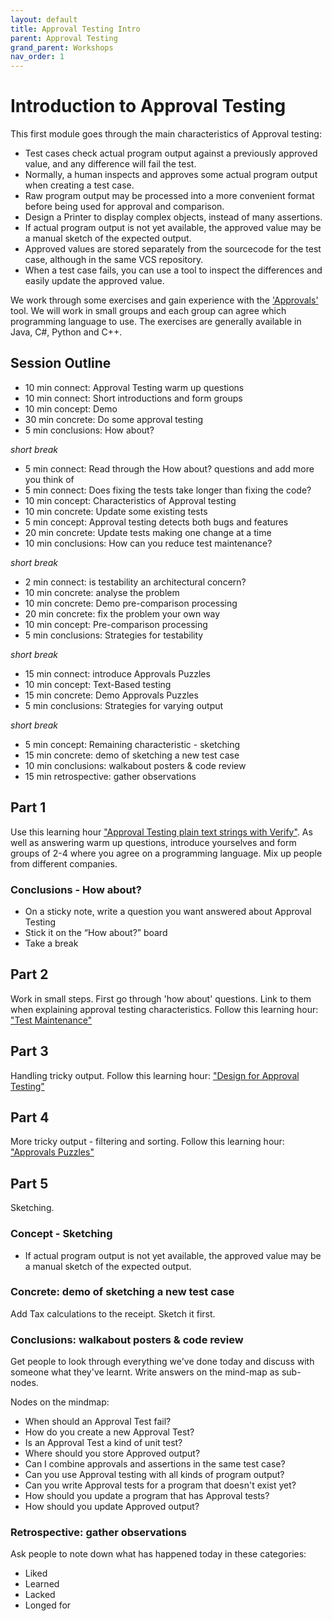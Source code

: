 ```yaml
---
layout: default
title: Approval Testing Intro
parent: Approval Testing
grand_parent: Workshops
nav_order: 1
---
```


# Introduction to Approval Testing

This first module goes through the main characteristics of Approval testing:

- Test cases check actual program output against a previously approved value, and any difference will fail the test.
- Normally, a human inspects and approves some actual program output when creating a test case.
- Raw program output may be processed into a more convenient format before being used for approval and comparison.
- Design a Printer to display complex objects, instead of many assertions.
- If actual program output is not yet available, the approved value may be a manual sketch of the expected output.
- Approved values are stored separately from the sourcecode for the test case, although in the same VCS repository.
- When a test case fails, you can use a tool to inspect the differences and easily update the approved value.

We work through some exercises and gain experience with the ['Approvals'](https://github.com/approvals) tool. We will work in small groups and each group can agree which programming language to use. The exercises are generally available in Java, C#, Python and C++.

## Session Outline
 
* 10 min connect: Approval Testing warm up questions 
* 10 min connect: Short introductions and form groups
* 10 min concept: Demo
* 30 min concrete: Do some approval testing
* 5 min conclusions: How about?

_short break_

* 5 min connect: Read through the How about? questions and add more you think of
* 5 min connect: Does fixing the tests take longer than fixing the code?
* 10 min concept: Characteristics of Approval testing
* 10 min concrete: Update some existing tests
* 5 min concept: Approval testing detects both bugs and features
* 20 min concrete: Update tests making one change at a time
* 10 min conclusions: How can you reduce test maintenance?

_short break_

* 2 min connect: is testability an architectural concern?
* 10 min concrete: analyse the problem
* 10 min concrete: Demo pre-comparison processing
* 20 min concrete: fix the problem your own way
* 10 min concept: Pre-comparison processing
* 5 min conclusions: Strategies for testability

_short break_

* 15 min connect: introduce Approvals Puzzles
* 10 min concept: Text-Based testing
* 15 min concrete: Demo Approvals Puzzles
* 5 min conclusions: Strategies for varying output

_short break_

* 5 min concept: Remaining characteristic - sketching
* 15 min concrete: demo of sketching a new test case
* 10 min conclusions: walkabout posters & code review
* 15 min retrospective: gather observations

## Part 1

Use this learning hour ["Approval Testing plain text strings with Verify"](../../learning_hours/approval_testing_legacy/approval_testing_supermarket_receipt.html). As well as answering warm up questions, introduce yourselves and form groups of 2-4 where you agree on a programming language. Mix up people from different companies.

### Conclusions - How about?

* On a sticky note, write a question you want answered about Approval Testing
* Stick it on the “How about?” board
* Take a break

## Part 2

Work in small steps. First go through 'how about' questions. Link to them when explaining approval testing characteristics. Follow this learning hour: ["Test Maintenance"](../../learning_hours/small_steps/broken_tests_supermarket.html)


## Part 3

Handling tricky output. Follow this learning hour: ["Design for Approval Testing"](../../learning_hours/testable_design/handle_dates_approvals.html)

## Part 4

More tricky output - filtering and sorting. Follow this learning hour: ["Approvals Puzzles"](../../learning_hours/legacy/approvals_puzzles.html)

## Part 5

Sketching.

### Concept - Sketching

- If actual program output is not yet available, the approved value may be a manual sketch of the expected output.

### Concrete: demo of sketching a new test case

Add Tax calculations to the receipt. Sketch it first.

### Conclusions: walkabout posters & code review

Get people to look through everything we've done today and discuss with someone what they've learnt. Write answers on the mind-map as sub-nodes.

Nodes on the mindmap:

* When should an Approval Test fail?
* How do you create a new Approval Test?
* Is an Approval Test a kind of unit test?
* Where should you store Approved output?
* Can I combine approvals and assertions in the same test case?
* Can you use Approval testing with all kinds of program output?
* Can you write Approval tests for a program that doesn't exist yet?
* How should you update a program that has Approval tests?
* How should you update Approved output?

### Retrospective: gather observations

Ask people to note down what has happened today in these categories:

* Liked
* Learned
* Lacked
* Longed for


